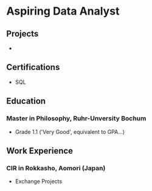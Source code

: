 # Aspiring Data Analyst

## Projects
- 

## Certifications
- SQL

## Education
### Master in Philosophy, Ruhr-Unversity Bochum
- Grade 1.1 ('Very Good', equivalent to GPA...)
  
## Work Experience
### CIR in Rokkasho, Aomori (Japan)
- Exchange Projects

  

